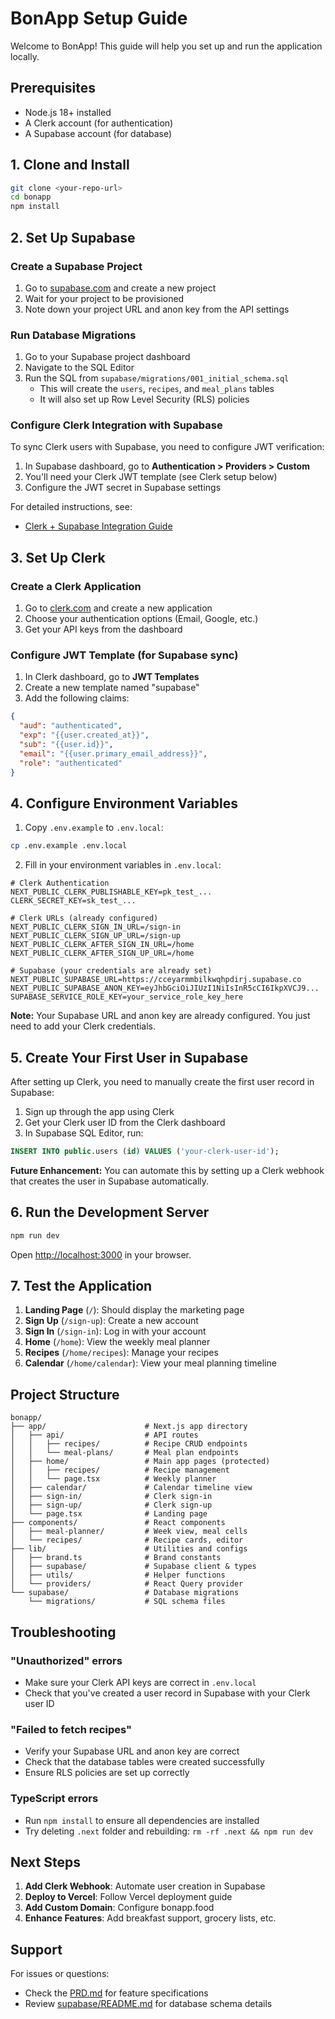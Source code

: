 # BonApp Setup Guide

Welcome to BonApp! This guide will help you set up and run the application locally.

## Prerequisites

- Node.js 18+ installed
- A Clerk account (for authentication)
- A Supabase account (for database)

## 1. Clone and Install

```bash
git clone <your-repo-url>
cd bonapp
npm install
```

## 2. Set Up Supabase

### Create a Supabase Project

1. Go to [supabase.com](https://supabase.com) and create a new project
2. Wait for your project to be provisioned
3. Note down your project URL and anon key from the API settings

### Run Database Migrations

1. Go to your Supabase project dashboard
2. Navigate to the SQL Editor
3. Run the SQL from `supabase/migrations/001_initial_schema.sql`
   - This will create the `users`, `recipes`, and `meal_plans` tables
   - It will also set up Row Level Security (RLS) policies

### Configure Clerk Integration with Supabase

To sync Clerk users with Supabase, you need to configure JWT verification:

1. In Supabase dashboard, go to **Authentication > Providers > Custom**
2. You'll need your Clerk JWT template (see Clerk setup below)
3. Configure the JWT secret in Supabase settings

For detailed instructions, see:
- [Clerk + Supabase Integration Guide](https://clerk.com/docs/integrations/databases/supabase)

## 3. Set Up Clerk

### Create a Clerk Application

1. Go to [clerk.com](https://clerk.com) and create a new application
2. Choose your authentication options (Email, Google, etc.)
3. Get your API keys from the dashboard

### Configure JWT Template (for Supabase sync)

1. In Clerk dashboard, go to **JWT Templates**
2. Create a new template named "supabase"
3. Add the following claims:
```json
{
  "aud": "authenticated",
  "exp": "{{user.created_at}}",
  "sub": "{{user.id}}",
  "email": "{{user.primary_email_address}}",
  "role": "authenticated"
}
```

## 4. Configure Environment Variables

1. Copy `.env.example` to `.env.local`:
```bash
cp .env.example .env.local
```

2. Fill in your environment variables in `.env.local`:

```env
# Clerk Authentication
NEXT_PUBLIC_CLERK_PUBLISHABLE_KEY=pk_test_...
CLERK_SECRET_KEY=sk_test_...

# Clerk URLs (already configured)
NEXT_PUBLIC_CLERK_SIGN_IN_URL=/sign-in
NEXT_PUBLIC_CLERK_SIGN_UP_URL=/sign-up
NEXT_PUBLIC_CLERK_AFTER_SIGN_IN_URL=/home
NEXT_PUBLIC_CLERK_AFTER_SIGN_UP_URL=/home

# Supabase (your credentials are already set)
NEXT_PUBLIC_SUPABASE_URL=https://cceyarmmbilkwqhpdirj.supabase.co
NEXT_PUBLIC_SUPABASE_ANON_KEY=eyJhbGciOiJIUzI1NiIsInR5cCI6IkpXVCJ9...
SUPABASE_SERVICE_ROLE_KEY=your_service_role_key_here
```

**Note:** Your Supabase URL and anon key are already configured. You just need to add your Clerk credentials.

## 5. Create Your First User in Supabase

After setting up Clerk, you need to manually create the first user record in Supabase:

1. Sign up through the app using Clerk
2. Get your Clerk user ID from the Clerk dashboard
3. In Supabase SQL Editor, run:

```sql
INSERT INTO public.users (id) VALUES ('your-clerk-user-id');
```

**Future Enhancement:** You can automate this by setting up a Clerk webhook that creates the user in Supabase automatically.

## 6. Run the Development Server

```bash
npm run dev
```

Open [http://localhost:3000](http://localhost:3000) in your browser.

## 7. Test the Application

1. **Landing Page** (`/`): Should display the marketing page
2. **Sign Up** (`/sign-up`): Create a new account
3. **Sign In** (`/sign-in`): Log in with your account
4. **Home** (`/home`): View the weekly meal planner
5. **Recipes** (`/home/recipes`): Manage your recipes
6. **Calendar** (`/home/calendar`): View your meal planning timeline

## Project Structure

```
bonapp/
├── app/                      # Next.js app directory
│   ├── api/                  # API routes
│   │   ├── recipes/          # Recipe CRUD endpoints
│   │   └── meal-plans/       # Meal plan endpoints
│   ├── home/                 # Main app pages (protected)
│   │   ├── recipes/          # Recipe management
│   │   └── page.tsx          # Weekly planner
│   ├── calendar/             # Calendar timeline view
│   ├── sign-in/              # Clerk sign-in
│   ├── sign-up/              # Clerk sign-up
│   └── page.tsx              # Landing page
├── components/               # React components
│   ├── meal-planner/         # Week view, meal cells
│   └── recipes/              # Recipe cards, editor
├── lib/                      # Utilities and configs
│   ├── brand.ts              # Brand constants
│   ├── supabase/             # Supabase client & types
│   ├── utils/                # Helper functions
│   └── providers/            # React Query provider
└── supabase/                 # Database migrations
    └── migrations/           # SQL schema files
```

## Troubleshooting

### "Unauthorized" errors

- Make sure your Clerk API keys are correct in `.env.local`
- Check that you've created a user record in Supabase with your Clerk user ID

### "Failed to fetch recipes"

- Verify your Supabase URL and anon key are correct
- Check that the database tables were created successfully
- Ensure RLS policies are set up correctly

### TypeScript errors

- Run `npm install` to ensure all dependencies are installed
- Try deleting `.next` folder and rebuilding: `rm -rf .next && npm run dev`

## Next Steps

1. **Add Clerk Webhook**: Automate user creation in Supabase
2. **Deploy to Vercel**: Follow Vercel deployment guide
3. **Add Custom Domain**: Configure bonapp.food
4. **Enhance Features**: Add breakfast support, grocery lists, etc.

## Support

For issues or questions:
- Check the [PRD.md](./PRD.md) for feature specifications
- Review [supabase/README.md](./supabase/README.md) for database schema details
